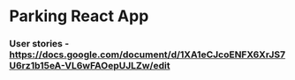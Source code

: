 # Parking React App
### User stories - https://docs.google.com/document/d/1XA1eCJcoENFX6XrJS7U6rz1b15eA-VL6wFAOepUJLZw/edit
